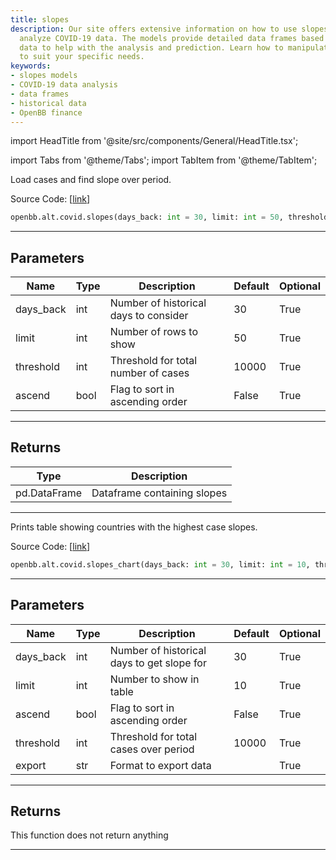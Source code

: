 ```yaml
---
title: slopes
description: Our site offers extensive information on how to use slopes models to
  analyze COVID-19 data. The models provide detailed data frames based on historical
  data to help with the analysis and prediction. Learn how to manipulate these models
  to suit your specific needs.
keywords:
- slopes models
- COVID-19 data analysis
- data frames
- historical data
- OpenBB finance
---
```


import HeadTitle from '@site/src/components/General/HeadTitle.tsx';

<HeadTitle title="alt.covid.slopes - Reference | OpenBB SDK Docs" />

import Tabs from '@theme/Tabs';
import TabItem from '@theme/TabItem';

<Tabs>
<TabItem value="model" label="Model" default>

Load cases and find slope over period.

Source Code: [[link](https://github.com/OpenBB-finance/OpenBB/tree/main/openbb_terminal/alternative/covid/covid_model.py#L173)]

```python
openbb.alt.covid.slopes(days_back: int = 30, limit: int = 50, threshold: int = 10000, ascend: bool = False)
```

---

## Parameters

| Name | Type | Description | Default | Optional |
| ---- | ---- | ----------- | ------- | -------- |
| days_back | int | Number of historical days to consider | 30 | True |
| limit | int | Number of rows to show | 50 | True |
| threshold | int | Threshold for total number of cases | 10000 | True |
| ascend | bool | Flag to sort in ascending order | False | True |


---

## Returns

| Type | Description |
| ---- | ----------- |
| pd.DataFrame | Dataframe containing slopes |
---

</TabItem>
<TabItem value="view" label="Chart">

Prints table showing countries with the highest case slopes.

Source Code: [[link](https://github.com/OpenBB-finance/OpenBB/tree/main/openbb_terminal/alternative/covid/covid_view.py#L220)]

```python
openbb.alt.covid.slopes_chart(days_back: int = 30, limit: int = 10, threshold: int = 10000, ascend: bool = False, export: str = "")
```

---

## Parameters

| Name | Type | Description | Default | Optional |
| ---- | ---- | ----------- | ------- | -------- |
| days_back | int | Number of historical days to get slope for | 30 | True |
| limit | int | Number to show in table | 10 | True |
| ascend | bool | Flag to sort in ascending order | False | True |
| threshold | int | Threshold for total cases over period | 10000 | True |
| export | str | Format to export data |  | True |


---

## Returns

This function does not return anything

---

</TabItem>
</Tabs>
